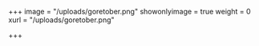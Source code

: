 +++
image = "/uploads/goretober.png"
showonlyimage = true
weight = 0
xurl = "/uploads/goretober.png"

+++
